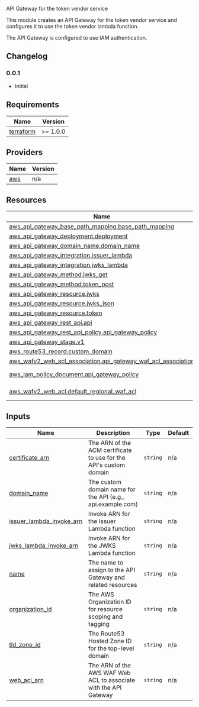 API Gateway for the token vendor service

This module creates an API Gateway for the token vendor service
and configures it to use the token vendor lambda function.

The API Gateway is configured to use IAM authentication.

## Changelog

### 0.0.1
- Initial

## Requirements

| Name | Version |
|------|---------|
| <a name="requirement_terraform"></a> [terraform](#requirement\_terraform) | >= 1.0.0 |

## Providers

| Name | Version |
|------|---------|
| <a name="provider_aws"></a> [aws](#provider\_aws) | n/a |



## Resources

| Name | Type |
|------|------|
| [aws_api_gateway_base_path_mapping.base_path_mapping](https://registry.terraform.io/providers/hashicorp/aws/latest/docs/resources/api_gateway_base_path_mapping) | resource |
| [aws_api_gateway_deployment.deployment](https://registry.terraform.io/providers/hashicorp/aws/latest/docs/resources/api_gateway_deployment) | resource |
| [aws_api_gateway_domain_name.domain_name](https://registry.terraform.io/providers/hashicorp/aws/latest/docs/resources/api_gateway_domain_name) | resource |
| [aws_api_gateway_integration.issuer_lambda](https://registry.terraform.io/providers/hashicorp/aws/latest/docs/resources/api_gateway_integration) | resource |
| [aws_api_gateway_integration.jwks_lambda](https://registry.terraform.io/providers/hashicorp/aws/latest/docs/resources/api_gateway_integration) | resource |
| [aws_api_gateway_method.jwks_get](https://registry.terraform.io/providers/hashicorp/aws/latest/docs/resources/api_gateway_method) | resource |
| [aws_api_gateway_method.token_post](https://registry.terraform.io/providers/hashicorp/aws/latest/docs/resources/api_gateway_method) | resource |
| [aws_api_gateway_resource.jwks](https://registry.terraform.io/providers/hashicorp/aws/latest/docs/resources/api_gateway_resource) | resource |
| [aws_api_gateway_resource.jwks_json](https://registry.terraform.io/providers/hashicorp/aws/latest/docs/resources/api_gateway_resource) | resource |
| [aws_api_gateway_resource.token](https://registry.terraform.io/providers/hashicorp/aws/latest/docs/resources/api_gateway_resource) | resource |
| [aws_api_gateway_rest_api.api](https://registry.terraform.io/providers/hashicorp/aws/latest/docs/resources/api_gateway_rest_api) | resource |
| [aws_api_gateway_rest_api_policy.api_gateway_policy](https://registry.terraform.io/providers/hashicorp/aws/latest/docs/resources/api_gateway_rest_api_policy) | resource |
| [aws_api_gateway_stage.v1](https://registry.terraform.io/providers/hashicorp/aws/latest/docs/resources/api_gateway_stage) | resource |
| [aws_route53_record.custom_domain](https://registry.terraform.io/providers/hashicorp/aws/latest/docs/resources/route53_record) | resource |
| [aws_wafv2_web_acl_association.api_gateway_waf_acl_association](https://registry.terraform.io/providers/hashicorp/aws/latest/docs/resources/wafv2_web_acl_association) | resource |
| [aws_iam_policy_document.api_gateway_policy](https://registry.terraform.io/providers/hashicorp/aws/latest/docs/data-sources/iam_policy_document) | data source |
| [aws_wafv2_web_acl.default_regional_waf_acl](https://registry.terraform.io/providers/hashicorp/aws/latest/docs/data-sources/wafv2_web_acl) | data source |

## Inputs

| Name | Description | Type | Default | Required |
|------|-------------|------|---------|:--------:|
| <a name="input_certificate_arn"></a> [certificate\_arn](#input\_certificate\_arn) | The ARN of the ACM certificate to use for the API's custom domain | `string` | n/a | yes |
| <a name="input_domain_name"></a> [domain\_name](#input\_domain\_name) | The custom domain name for the API (e.g., api.example.com) | `string` | n/a | yes |
| <a name="input_issuer_lambda_invoke_arn"></a> [issuer\_lambda\_invoke\_arn](#input\_issuer\_lambda\_invoke\_arn) | Invoke ARN for the Issuer Lambda function | `string` | n/a | yes |
| <a name="input_jwks_lambda_invoke_arn"></a> [jwks\_lambda\_invoke\_arn](#input\_jwks\_lambda\_invoke\_arn) | Invoke ARN for the JWKS Lambda function | `string` | n/a | yes |
| <a name="input_name"></a> [name](#input\_name) | The name to assign to the API Gateway and related resources | `string` | n/a | yes |
| <a name="input_organization_id"></a> [organization\_id](#input\_organization\_id) | The AWS Organization ID for resource scoping and tagging | `string` | n/a | yes |
| <a name="input_tld_zone_id"></a> [tld\_zone\_id](#input\_tld\_zone\_id) | The Route53 Hosted Zone ID for the top-level domain | `string` | n/a | yes |
| <a name="input_web_acl_arn"></a> [web\_acl\_arn](#input\_web\_acl\_arn) | The ARN of the AWS WAF Web ACL to associate with the API Gateway | `string` | n/a | yes |
